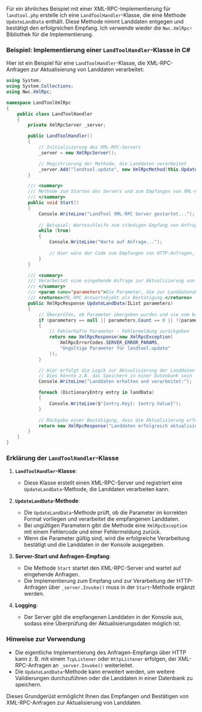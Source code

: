Für ein ähnliches Beispiel mit einer XML-RPC-Implementierung für `landtool.php` erstelle ich eine `LandToolHandler`-Klasse, die eine Methode `UpdateLandData` enthält. Diese Methode nimmt Landdaten entgegen und bestätigt den erfolgreichen Empfang. Ich verwende wieder die `Nwc.XmlRpc`-Bibliothek für die Implementierung.

### Beispiel: Implementierung einer `LandToolHandler`-Klasse in C#

Hier ist ein Beispiel für eine `LandToolHandler`-Klasse, die XML-RPC-Anfragen zur Aktualisierung von Landdaten verarbeitet:

```csharp
using System;
using System.Collections;
using Nwc.XmlRpc;

namespace LandToolXmlRpc
{
    public class LandToolHandler
    {
        private XmlRpcServer _server;

        public LandToolHandler()
        {
            // Initialisierung des XML-RPC-Servers
            _server = new XmlRpcServer();

            // Registrierung der Methode, die Landdaten verarbeitet
            _server.Add("landtool.update", new XmlRpcMethod(this.UpdateLandData));
        }

        /// <summary>
        /// Methode zum Starten des Servers und zum Empfangen von XML-RPC-Anfragen
        /// </summary>
        public void Start()
        {
            Console.WriteLine("LandTool XML-RPC Server gestartet...");
            
            // Beispiel: Warteschleife zum ständigen Empfang von Anfragen
            while (true)
            {
                Console.WriteLine("Warte auf Anfrage...");
                
                // Hier wäre der Code zum Empfangen von HTTP-Anfragen, die an _server.Invoke() übergeben werden
            }
        }

        /// <summary>
        /// Verarbeitet eine eingehende Anfrage zur Aktualisierung von Landdaten.
        /// </summary>
        /// <param name="parameters">Die Parameter, die zur Landdatenaktualisierung gesendet werden.</param>
        /// <returns>XML-RPC Antwortobjekt als Bestätigung.</returns>
        public XmlRpcResponse UpdateLandData(IList parameters)
        {
            // Überprüfen, ob Parameter übergeben wurden und sie vom korrekten Typ sind
            if (parameters == null || parameters.Count == 0 || !(parameters[0] is Hashtable landData))
            {
                // Fehlerhafte Parameter - Fehlermeldung zurückgeben
                return new XmlRpcResponse(new XmlRpcException(
                    XmlRpcErrorCodes.SERVER_ERROR_PARAMS,
                    "Ungültige Parameter für landtool.update"
                ));
            }

            // Hier erfolgt die Logik zur Aktualisierung der Landdaten
            // Dies könnte z.B. das Speichern in einer Datenbank sein
            Console.WriteLine("Landdaten erhalten und verarbeitet:");

            foreach (DictionaryEntry entry in landData)
            {
                Console.WriteLine($"{entry.Key}: {entry.Value}");
            }

            // Rückgabe einer Bestätigung, dass die Aktualisierung erfolgreich war
            return new XmlRpcResponse("Landdaten erfolgreich aktualisiert");
        }
    }
}
```

### Erklärung der `LandToolHandler`-Klasse

1. **`LandToolHandler`-Klasse**:
   - Diese Klasse erstellt einen XML-RPC-Server und registriert eine `UpdateLandData`-Methode, die Landdaten verarbeiten kann.

2. **`UpdateLandData`-Methode**:
   - Die `UpdateLandData`-Methode prüft, ob die Parameter im korrekten Format vorliegen und verarbeitet die empfangenen Landdaten.
   - Bei ungültigen Parametern gibt die Methode eine `XmlRpcException` mit einem Fehlercode und einer Fehlermeldung zurück.
   - Wenn die Parameter gültig sind, wird die erfolgreiche Verarbeitung bestätigt und die Landdaten in der Konsole ausgegeben.

3. **Server-Start und Anfragen-Empfang**:
   - Die Methode `Start` startet den XML-RPC-Server und wartet auf eingehende Anfragen.
   - Die Implementierung zum Empfang und zur Verarbeitung der HTTP-Anfragen über `_server.Invoke()` muss in der `Start`-Methode ergänzt werden.

4. **Logging**:
   - Der Server gibt die empfangenen Landdaten in der Konsole aus, sodass eine Überprüfung der Aktualisierungsdaten möglich ist.

### Hinweise zur Verwendung

- Die eigentliche Implementierung des Anfragen-Empfangs über HTTP kann z. B. mit einem `TcpListener` oder `HttpListener` erfolgen, der XML-RPC-Anfragen an `_server.Invoke()` weiterleitet.
- Die `UpdateLandData`-Methode kann erweitert werden, um weitere Validierungen durchzuführen oder die Landdaten in einer Datenbank zu speichern.

Dieses Grundgerüst ermöglicht Ihnen das Empfangen und Bestätigen von XML-RPC-Anfragen zur Aktualisierung von Landdaten.